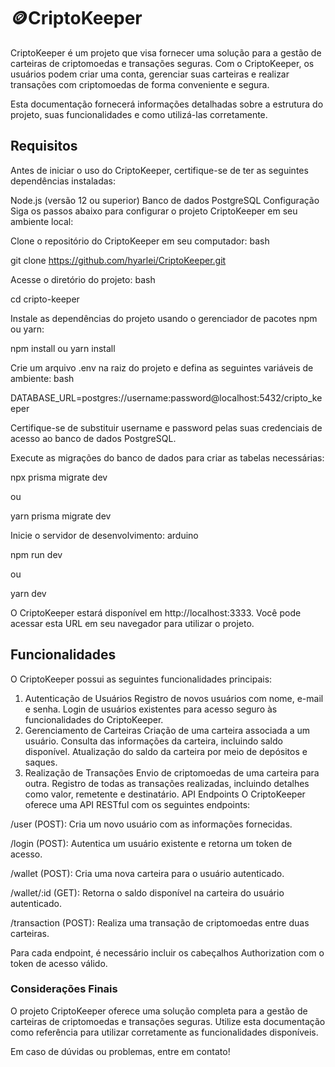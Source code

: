 # 🪙CriptoKeeper
CriptoKeeper é um projeto que visa fornecer uma solução para a gestão de carteiras de criptomoedas e transações seguras. Com o CriptoKeeper, os usuários podem criar uma conta, gerenciar suas carteiras e realizar transações com criptomoedas de forma conveniente e segura.

Esta documentação fornecerá informações detalhadas sobre a estrutura do projeto, suas funcionalidades e como utilizá-las corretamente.

## Requisitos
Antes de iniciar o uso do CriptoKeeper, certifique-se de ter as seguintes dependências instaladas:

Node.js (versão 12 ou superior)
Banco de dados PostgreSQL
Configuração
Siga os passos abaixo para configurar o projeto CriptoKeeper em seu ambiente local:

Clone o repositório do CriptoKeeper em seu computador:
bash

git clone https://github.com/hyarlei/CriptoKeeper.git

Acesse o diretório do projeto:
bash

cd cripto-keeper

Instale as dependências do projeto usando o gerenciador de pacotes npm ou yarn:

npm install
ou
yarn install

Crie um arquivo .env na raiz do projeto e defina as seguintes variáveis de ambiente:
bash

DATABASE_URL=postgres://username:password@localhost:5432/cripto_keeper

Certifique-se de substituir username e password pelas suas credenciais de acesso ao banco de dados PostgreSQL.

Execute as migrações do banco de dados para criar as tabelas necessárias:

npx prisma migrate dev

ou

yarn prisma migrate dev

Inicie o servidor de desenvolvimento:
arduino

npm run dev

ou

yarn dev

O CriptoKeeper estará disponível em http://localhost:3333. Você pode acessar esta URL em seu navegador para utilizar o projeto.
## Funcionalidades
O CriptoKeeper possui as seguintes funcionalidades principais:

1. Autenticação de Usuários
Registro de novos usuários com nome, e-mail e senha.
Login de usuários existentes para acesso seguro às funcionalidades do CriptoKeeper.
2. Gerenciamento de Carteiras
Criação de uma carteira associada a um usuário.
Consulta das informações da carteira, incluindo saldo disponível.
Atualização do saldo da carteira por meio de depósitos e saques.
3. Realização de Transações
Envio de criptomoedas de uma carteira para outra.
Registro de todas as transações realizadas, incluindo detalhes como valor, remetente e destinatário.
API Endpoints
O CriptoKeeper oferece uma API RESTful com os seguintes endpoints:

/user (POST): Cria um novo usuário com as informações fornecidas.

/login (POST): Autentica um usuário existente e retorna um token de acesso.

/wallet (POST): Cria uma nova carteira para o usuário autenticado.

/wallet/:id (GET): Retorna o saldo disponível na carteira do usuário autenticado.

/transaction (POST): Realiza uma transação de criptomoedas entre duas carteiras.

Para cada endpoint, é necessário incluir os cabeçalhos Authorization com o token de acesso válido.

### Considerações Finais
O projeto CriptoKeeper oferece uma solução completa para a gestão de carteiras de criptomoedas e transações seguras. Utilize esta documentação como referência para utilizar corretamente as funcionalidades disponíveis.

Em caso de dúvidas ou problemas, entre em contato!
